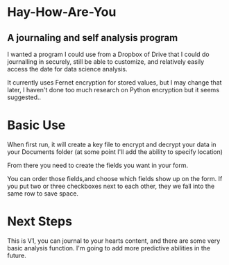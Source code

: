 # Hay-How-Are-You
## A journaling and self analysis program

I wanted a program I could use from a Dropbox of Drive that I could do journalling in securely, still be able to customize, and relatively easily access the date for data science analysis.  

It currently uses Fernet encryption for stored values, but I may change that later, I haven't done too much research on Python encryption but it seems suggested..


# Basic Use
When first run, it will create a key file to encrypt and decrypt your data in your Documents folder (at some point I'll add the ability to specify location)

From there you need to create the fields you want in your form.

You can order those fields,and choose which fields show up on the form.
If you put two or three checkboxes next to each other, they we fall into the same row to save space.


# Next Steps
This is V1, you can journal to your hearts content, and there are some very basic analysis function.  I'm going to add more predictive abilities in the future.
